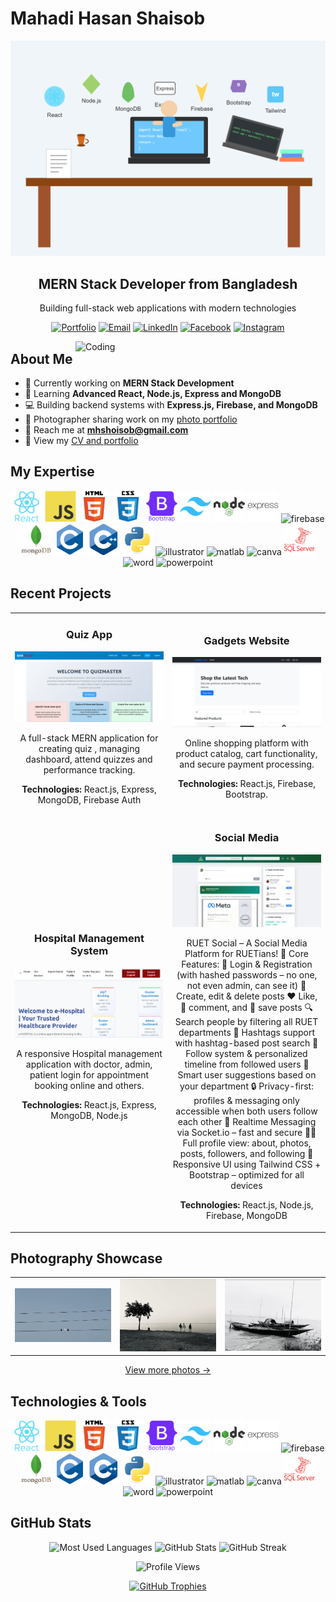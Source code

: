 # Mahadi Hasan Shaisob

[![Shoisob](https://github.com/shoisob2004037/shoisob2004037/raw/main/Screenshot%202025-04-05%20211547.png)](https://shoisob2004037.github.io/portfolio/)
<div align="center">
  <h2>MERN Stack Developer from Bangladesh</h2>
  <p>Building full-stack web applications with modern technologies</p>
  
  [![Portfolio](https://img.shields.io/badge/Portfolio-4285F4?style=for-the-badge&logo=GoogleChrome&logoColor=white)](https://shoisob2004037.github.io/portfolio/)
  [![Email](https://img.shields.io/badge/Email-D14836?style=for-the-badge&logo=gmail&logoColor=white)](mailto:mhshoisob@gmail.com)
  [![LinkedIn](https://img.shields.io/badge/LinkedIn-0077B5?style=for-the-badge&logo=linkedin&logoColor=white)](https://www.linkedin.com/in/mahadi-hasan-shaisob-bb72892b9/)
  [![Facebook](https://img.shields.io/badge/Facebook-1877F2?style=for-the-badge&logo=facebook&logoColor=white)](https://www.facebook.com/hasan.shoisob)
  [![Instagram](https://img.shields.io/badge/Instagram-E4405F?style=for-the-badge&logo=instagram&logoColor=white)](https://instagram.com/silicon_hustler)
</div>

<img align="right" alt="Coding" width="400" src="https://github.com/shoisob2004037/shoisob2004037/raw/main/assets/coding.gif">

## About Me

- 🔭 Currently working on **MERN Stack Development**
- 🌱 Learning **Advanced React, Node.js, Express and MongoDB**
- 💻 Building backend systems with **Express.js, Firebase, and MongoDB**
- 📸 Photographer sharing work on my [photo portfolio](https://shoisob2004037.github.io/photo-slider-portfolio-/)
- 📧 Reach me at **mhshoisob@gmail.com**
- 📄 View my [CV and portfolio](https://shoisob2004037.github.io/portfolio/)

## My Expertise

<p align="center">
  <!-- Frontend -->
  <img src="https://raw.githubusercontent.com/devicons/devicon/master/icons/react/react-original-wordmark.svg" alt="react" width="50" height="50"/>
  <img src="https://raw.githubusercontent.com/devicons/devicon/master/icons/javascript/javascript-original.svg" alt="javascript" width="50" height="50"/>
  <img src="https://raw.githubusercontent.com/devicons/devicon/master/icons/html5/html5-original-wordmark.svg" alt="html5" width="50" height="50"/>
  <img src="https://raw.githubusercontent.com/devicons/devicon/master/icons/css3/css3-original-wordmark.svg" alt="css3" width="50" height="50"/>
  <img src="https://raw.githubusercontent.com/devicons/devicon/master/icons/bootstrap/bootstrap-plain-wordmark.svg" alt="bootstrap" width="50" height="50"/>
  <img src="https://raw.githubusercontent.com/devicons/devicon/master/icons/tailwindcss/tailwindcss-plain.svg" alt="tailwind" width="50" height="50"/>
  
  <!-- Backend -->
  <img src="https://raw.githubusercontent.com/devicons/devicon/master/icons/nodejs/nodejs-original-wordmark.svg" alt="nodejs" width="50" height="50"/>
  <img src="https://raw.githubusercontent.com/devicons/devicon/master/icons/express/express-original-wordmark.svg" alt="express" width="50" height="50"/>
  <img src="https://www.vectorlogo.zone/logos/firebase/firebase-icon.svg" alt="firebase" width="50" height="50"/>
  
  <!-- Database -->
  <img src="https://raw.githubusercontent.com/devicons/devicon/master/icons/mongodb/mongodb-original-wordmark.svg" alt="mongodb" width="50" height="50"/>
  
  <!-- Other Programming -->
  <img src="https://raw.githubusercontent.com/devicons/devicon/master/icons/c/c-original.svg" alt="c" width="50" height="50"/>
  <img src="https://raw.githubusercontent.com/devicons/devicon/master/icons/cplusplus/cplusplus-original.svg" alt="cplusplus" width="50" height="50"/>
  <img src="https://raw.githubusercontent.com/devicons/devicon/master/icons/python/python-original.svg" alt="python" width="50" height="50"/>
  <img src="https://www.vectorlogo.zone/logos/adobe_illustrator/adobe_illustrator-icon.svg" alt="illustrator" width="50" height="50"/>
  <img src="https://upload.wikimedia.org/wikipedia/commons/2/21/Matlab_Logo.png" alt="matlab" width="50" height="50"/>
  
  <!-- New Skills -->
  <img src="https://www.vectorlogo.zone/logos/canva/canva-icon.svg" alt="canva" width="50" height="50"/>
  <img src="https://raw.githubusercontent.com/devicons/devicon/master/icons/microsoftsqlserver/microsoftsqlserver-plain-wordmark.svg" alt="excel" width="50" height="50"/> <!-- Using MSSQL as a proxy for Excel -->
  <img src="https://www.vectorlogo.zone/logos/microsoft_word/microsoft_word-icon.svg" alt="word" width="50" height="50"/>
  <img src="https://www.vectorlogo.zone/logos/microsoft_powerpoint/microsoft_powerpoint-icon.svg" alt="powerpoint" width="50" height="50"/>
</p>

## Recent Projects

<table>
  <tr>
    <td width="50%">
      <h3 align="center">Quiz App</h3>
      <p align="center">
        <a href="https://quiz-app-braf.vercel.app" target="_blank">
          <img src="https://github.com/shoisob2004037/shoisob2004037/raw/main/Screenshot 2025-04-05 205532.png" width="100%" alt="Quiz App"/>
        </a>
        <p align="center">
          A full-stack MERN application for creating quiz , managing dashboard, attend quizzes and performance tracking. 
        </p>
        <p align="center">
          <strong>Technologies:</strong> React.js, Express, MongoDB, Firebase Auth
        </p>
      </p>
    </td>
    <td width="50%">
      <h3 align="center">Gadgets Website</h3>
      <p align="center">
        <a href="https://gadgets-shop-zeta.vercel.app" target="_blank">
          <img src="https://github.com/shoisob2004037/shoisob2004037/raw/main/project2.png" width="100%" alt="Gadgets Website"/>
        </a>
        <p align="center">
          Online shopping platform with product catalog, cart functionality, and secure payment processing.
        </p>
        <p align="center">
          <strong>Technologies:</strong> React.js, Firebase, Bootstrap.
        </p>
      </p>
    </td>
  </tr>
  <tr>
    <td width="50%">
      <h3 align="center">Hospital Management System</h3>
      <p align="center">
        <a href="https://hospital-management-ashy-chi.vercel.app" target="_blank">
          <img src="https://github.com/shoisob2004037/shoisob2004037/raw/main/project3.png" width="100%" alt="Hospital Management System"/>
        </a>
        <p align="center">
          A responsive Hospital management application with doctor, admin, patient login for appointment booking online and others.
        </p>
        <p align="center">
          <strong>Technologies:</strong> React.js, Express, MongoDB, Node.js
        </p>
      </p>
    </td>
    <td width="50%">
      <h3 align="center">Social Media</h3>
      <p align="center">
        <a href="https://ruet-social.vercel.app" target="_blank">
          <img src="https://github.com/shoisob2004037/shoisob2004037/raw/main/home.png" width="100%" alt="Social Media Platform"/>
        </a>
        <p align="center">
          RUET Social – A Social Media Platform for RUETians!
          📌 Core Features:
              🔑 Login & Registration (with hashed passwords – no one, not even admin, can see it)
              📝 Create, edit & delete posts
              ❤️ Like, 💬 comment, and 📌 save posts
              🔍 Search people by filtering all RUET departments
              📁 Hashtags support with hashtag-based post search 
              🤝 Follow system & personalized timeline from followed users 
              🧠 Smart user suggestions based on your department
              🔒 Privacy-first: profiles & messaging only accessible when both users follow each other
              💬 Realtime Messaging via Socket.io – fast and secure
              🧑‍🎓 Full profile view: about, photos, posts, followers, and following
              🎨 Responsive UI using Tailwind CSS + Bootstrap – optimized for all devices
        </p>
        <p align="center">
          <strong>Technologies:</strong> React.js, Node.js, Firebase, MongoDB
        </p>
      </p>
    </td>
  </tr>
</table>

## Photography Showcase
<div align="center">
  <table>
    <tr>
      <td><img src="https://github.com/shoisob2004037/shoisob2004037/raw/main/1.jpg" width="200px" alt="Photography"></td>
      <td><img src="https://github.com/shoisob2004037/shoisob2004037/raw/main/2.jpg" width="200px" alt="Photography"></td>
      <td><img src="https://github.com/shoisob2004037/shoisob2004037/raw/main/3.jpg" width="200px" alt="Photography"></td>
    </tr>
  </table>
  <p><a href="https://shoisob2004037.github.io/photo-slider-portfolio-/">View more photos →</a></p>
</div>

## Technologies & Tools

<p align="center">
  <!-- Frontend -->
  <img src="https://raw.githubusercontent.com/devicons/devicon/master/icons/react/react-original-wordmark.svg" alt="react" width="50" height="50"/>
  <img src="https://raw.githubusercontent.com/devicons/devicon/master/icons/javascript/javascript-original.svg" alt="javascript" width="50" height="50"/>
  <img src="https://raw.githubusercontent.com/devicons/devicon/master/icons/html5/html5-original-wordmark.svg" alt="html5" width="50" height="50"/>
  <img src="https://raw.githubusercontent.com/devicons/devicon/master/icons/css3/css3-original-wordmark.svg" alt="css3" width="50" height="50"/>
  <img src="https://raw.githubusercontent.com/devicons/devicon/master/icons/bootstrap/bootstrap-plain-wordmark.svg" alt="bootstrap" width="50" height="50"/>
  <img src="https://raw.githubusercontent.com/devicons/devicon/master/icons/tailwindcss/tailwindcss-plain.svg" alt="tailwind" width="50" height="50"/>
  
  <!-- Backend -->
  <img src="https://raw.githubusercontent.com/devicons/devicon/master/icons/nodejs/nodejs-original-wordmark.svg" alt="nodejs" width="50" height="50"/>
  <img src="https://raw.githubusercontent.com/devicons/devicon/master/icons/express/express-original-wordmark.svg" alt="express" width="50" height="50"/>
  <img src="https://www.vectorlogo.zone/logos/firebase/firebase-icon.svg" alt="firebase" width="50" height="50"/>
  
  <!-- Database -->
  <img src="https://raw.githubusercontent.com/devicons/devicon/master/icons/mongodb/mongodb-original-wordmark.svg" alt="mongodb" width="50" height="50"/>
  
  <!-- Other Programming -->
  <img src="https://raw.githubusercontent.com/devicons/devicon/master/icons/c/c-original.svg" alt="c" width="50" height="50"/>
  <img src="https://raw.githubusercontent.com/devicons/devicon/master/icons/cplusplus/cplusplus-original.svg" alt="cplusplus" width="50" height="50"/>
  <img src="https://raw.githubusercontent.com/devicons/devicon/master/icons/python/python-original.svg" alt="python" width="50" height="50"/>
  <img src="https://www.vectorlogo.zone/logos/adobe_illustrator/adobe_illustrator-icon.svg" alt="illustrator" width="50" height="50"/>
  <img src="https://upload.wikimedia.org/wikipedia/commons/2/21/Matlab_Logo.png" alt="matlab" width="50" height="50"/>
  
  <!-- New Skills -->
  <img src="https://www.vectorlogo.zone/logos/canva/canva-icon.svg" alt="canva" width="50" height="50"/>
  <img src="https://raw.githubusercontent.com/devicons/devicon/master/icons/microsoftsqlserver/microsoftsqlserver-plain-wordmark.svg" alt="excel" width="50" height="50"/> <!-- Proxy for Excel -->
  <img src="https://www.vectorlogo.zone/logos/microsoft_word/microsoft_word-icon.svg" alt="word" width="50" height="50"/>
  <img src="https://www.vectorlogo.zone/logos/microsoft_powerpoint/microsoft_powerpoint-icon.svg" alt="powerpoint" width="50" height="50"/>
</p>

## GitHub Stats

<div align="center">
  <img src="https://github-readme-stats.vercel.app/api/top-langs?username=shoisob2004037&show_icons=true&locale=en&layout=compact&theme=tokyonight" alt="Most Used Languages" />
  
  <img src="https://github-readme-stats.vercel.app/api?username=shoisob2004037&show_icons=true&locale=en&theme=tokyonight" alt="GitHub Stats" />
  
  <img src="https://github-readme-streak-stats.herokuapp.com/?user=shoisob2004037&theme=tokyonight" alt="GitHub Streak" />
</div>

<p align="center">
  <img src="https://komarev.com/ghpvc/?username=shoisob2004037&label=Profile%20views&color=0e75b6&style=flat" alt="Profile Views" />
</p>

<div align="center">
  <a href="https://github.com/ryo-ma/github-profile-trophy">
    <img src="https://github-profile-trophy.vercel.app/?username=shoisob2004037&theme=onedark&row=1&column=6" alt="GitHub Trophies" />
  </a>
</div>
